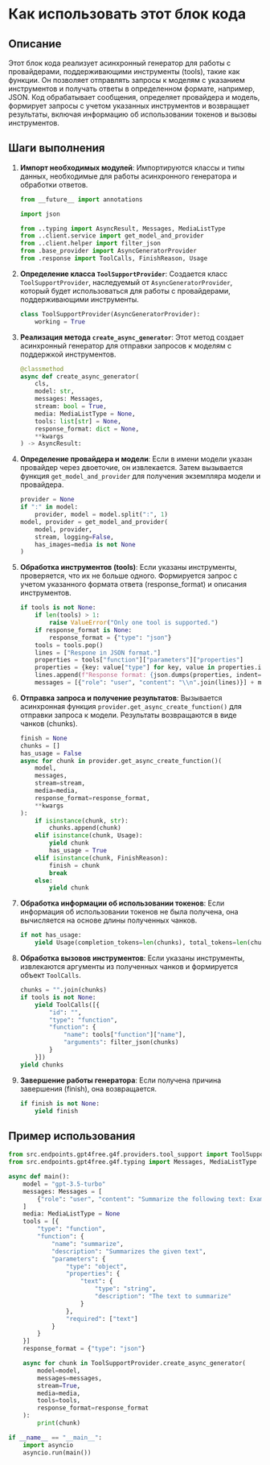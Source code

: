 Как использовать этот блок кода
=========================================================================================

Описание
-------------------------
Этот блок кода реализует асинхронный генератор для работы с провайдерами, поддерживающими инструменты (tools), такие как функции. Он позволяет отправлять запросы к моделям с указанием инструментов и получать ответы в определенном формате, например, JSON. Код обрабатывает сообщения, определяет провайдера и модель, формирует запросы с учетом указанных инструментов и возвращает результаты, включая информацию об использовании токенов и вызовы инструментов.

Шаги выполнения
-------------------------
1. **Импорт необходимых модулей**: Импортируются классы и типы данных, необходимые для работы асинхронного генератора и обработки ответов.
   ```python
   from __future__ import annotations

   import json

   from ..typing import AsyncResult, Messages, MediaListType
   from ..client.service import get_model_and_provider
   from ..client.helper import filter_json
   from .base_provider import AsyncGeneratorProvider
   from .response import ToolCalls, FinishReason, Usage
   ```
2. **Определение класса `ToolSupportProvider`**: Создается класс `ToolSupportProvider`, наследуемый от `AsyncGeneratorProvider`, который будет использоваться для работы с провайдерами, поддерживающими инструменты.
   ```python
   class ToolSupportProvider(AsyncGeneratorProvider):
       working = True
   ```
3. **Реализация метода `create_async_generator`**: Этот метод создает асинхронный генератор для отправки запросов к моделям с поддержкой инструментов.
   ```python
   @classmethod
   async def create_async_generator(
       cls,
       model: str,
       messages: Messages,
       stream: bool = True,
       media: MediaListType = None,
       tools: list[str] = None,
       response_format: dict = None,
       **kwargs
   ) -> AsyncResult:
   ```
4. **Определение провайдера и модели**: Если в имени модели указан провайдер через двоеточие, он извлекается. Затем вызывается функция `get_model_and_provider` для получения экземпляра модели и провайдера.
   ```python
   provider = None
   if ":" in model:
       provider, model = model.split(":", 1)
   model, provider = get_model_and_provider(
       model, provider,
       stream, logging=False,
       has_images=media is not None
   )
   ```
5. **Обработка инструментов (tools)**: Если указаны инструменты, проверяется, что их не больше одного. Формируется запрос с учетом указанного формата ответа (response_format) и описания инструментов.
   ```python
   if tools is not None:
       if len(tools) > 1:
           raise ValueError("Only one tool is supported.")
       if response_format is None:
           response_format = {"type": "json"}
       tools = tools.pop()
       lines = ["Respone in JSON format."]
       properties = tools["function"]["parameters"]["properties"]
       properties = {key: value["type"] for key, value in properties.items()}
       lines.append(f"Response format: {json.dumps(properties, indent=2)}")
       messages = [{"role": "user", "content": "\\n".join(lines)}] + messages
   ```
6. **Отправка запроса и получение результатов**: Вызывается асинхронная функция `provider.get_async_create_function()` для отправки запроса к модели. Результаты возвращаются в виде чанков (chunks).
   ```python
   finish = None
   chunks = []
   has_usage = False
   async for chunk in provider.get_async_create_function()(
       model,
       messages,
       stream=stream,
       media=media,
       response_format=response_format,
       **kwargs
   ):
       if isinstance(chunk, str):
           chunks.append(chunk)
       elif isinstance(chunk, Usage):
           yield chunk
           has_usage = True
       elif isinstance(chunk, FinishReason):
           finish = chunk
           break
       else:
           yield chunk
   ```
7. **Обработка информации об использовании токенов**: Если информация об использовании токенов не была получена, она вычисляется на основе длины полученных чанков.
   ```python
   if not has_usage:
       yield Usage(completion_tokens=len(chunks), total_tokens=len(chunks))
   ```
8. **Обработка вызовов инструментов**: Если указаны инструменты, извлекаются аргументы из полученных чанков и формируется объект `ToolCalls`.
   ```python
   chunks = "".join(chunks)
   if tools is not None:
       yield ToolCalls([{
           "id": "",
           "type": "function",
           "function": {
               "name": tools["function"]["name"],
               "arguments": filter_json(chunks)
           }
       }])
   yield chunks
   ```
9. **Завершение работы генератора**: Если получена причина завершения (finish), она возвращается.
   ```python
   if finish is not None:
       yield finish
   ```

Пример использования
-------------------------

```python
from src.endpoints.gpt4free.g4f.providers.tool_support import ToolSupportProvider
from src.endpoints.gpt4free.g4f.typing import Messages, MediaListType

async def main():
    model = "gpt-3.5-turbo"
    messages: Messages = [
        {"role": "user", "content": "Summarize the following text: Example text."},
    ]
    media: MediaListType = None
    tools = [{
        "type": "function",
        "function": {
            "name": "summarize",
            "description": "Summarizes the given text",
            "parameters": {
                "type": "object",
                "properties": {
                    "text": {
                        "type": "string",
                        "description": "The text to summarize"
                    }
                },
                "required": ["text"]
            }
        }
    }]
    response_format = {"type": "json"}

    async for chunk in ToolSupportProvider.create_async_generator(
        model=model,
        messages=messages,
        stream=True,
        media=media,
        tools=tools,
        response_format=response_format
    ):
        print(chunk)

if __name__ == "__main__":
    import asyncio
    asyncio.run(main())